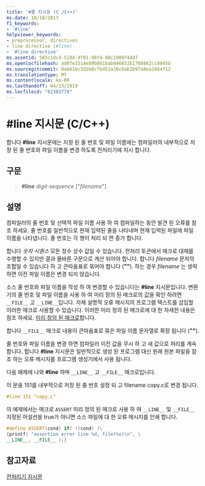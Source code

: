 ```yaml
---
title: '#줄 지시문 (C /C++)'
ms.date: 10/18/2017
f1_keywords:
- '#line'
helpviewer_keywords:
- preprocessor, directives
- line directive (#line)
- '#line directive'
ms.assetid: 585c1dc4-5184-4f01-98f4-80c1909744d7
ms.openlocfilehash: ad0fe1514e89b861bab046652b1768862cc8045b
ms.sourcegitcommit: 0ab61bc3d2b6cfbd52a16c6ab2b97a8ea1864f12
ms.translationtype: MT
ms.contentlocale: ko-KR
ms.lasthandoff: 04/23/2019
ms.locfileid: "62383778"
---
```

# <a name="line-directive-cc"></a>#line 지시문 (C/C++)

합니다 **#line** 지시문에는 지정 된 줄 번호 및 파일 이름에는 컴파일러의 내부적으로 저장 된 줄 번호와 파일 이름을 변경 하도록 전처리기에 지시 합니다.

## <a name="syntax"></a>구문

> **#line** *digit-sequence* ["*filename*"]

## <a name="remarks"></a>설명

컴파일러의 줄 번호 및 선택적 파일 이름 사용 하 여 컴파일하는 동안 발견 된 오류를 참조 하세요. 줄 번호를 일반적으로 현재 입력된 줄을 나타내며 현재 입력된 파일에 파일 이름을 나타냅니다. 줄 번호는 각 행이 처리 되 면 증가 합니다.

합니다 *숫자 시퀀스* 모든 정수 상수 값일 수 있습니다. 전처리 토큰에서 매크로 대체를 수행할 수 있지만 결과 올바른 구문으로 계산 되어야 합니다. 합니다 *filename* 문자의 조합일 수 있습니다 하 고 큰따옴표로 묶어야 합니다 (**""**). 하는 경우 *filename* 는 생략 하면 이전 파일 이름은 변경 되지 않습니다.

소스 줄 번호와 파일 이름을 작성 하 여 변경할 수 있습니다는 **#line** 지시문입니다. 변환기의 줄 번호 및 파일 이름을 사용 하 여 미리 정의 된 매크로의 값을 확인 하려면 `__FILE__` 고 `__LINE__`입니다. 자체 설명적 오류 메시지의 프로그램 텍스트를 삽입할 이러한 매크로 사용할 수 있습니다. 이러한 미리 정의 된 매크로에 대 한 자세한 내용은 참조 하세요. [미리 정의 된 매크로](../preprocessor/predefined-macros.md)합니다.

합니다 `__FILE__` 매크로 내용이 큰따옴표로 묶은 파일 이름 문자열로 확장 됩니다 (**""**).

줄 번호와 파일 이름을 변경 하면 컴파일러 이전 값을 무시 하 고 새 값으로 처리를 계속 합니다. 합니다 **#line** 지시문은 일반적으로 생성 된 프로그램 대신 원래 원본 파일을 참조 하는 오류 메시지를 프로그램 생성기에서 사용 됩니다.

다음 예제에 나와 **#line** 하며 `__LINE__` 고 `__FILE__` 매크로입니다.

이 문을 151를 내부적으로 저장 된 줄 번호 설정 되 고 filename copy.c로 변경 됩니다.

```cpp
#line 151 "copy.c"
```

이 예제에서는 매크로 `ASSERT` 미리 정의 된 매크로 사용 하 여 `__LINE__` 및 `__FILE__` 지정된 어설션을 true가 아니면 소스 파일에 대 한 오류 메시지를 인쇄 합니다.

```cpp
#define ASSERT(cond) if( !(cond) )\
{printf( "assertion error line %d, file(%s)\n", \
__LINE__, __FILE__ );}
```

## <a name="see-also"></a>참고자료

[전처리기 지시문](../preprocessor/preprocessor-directives.md)